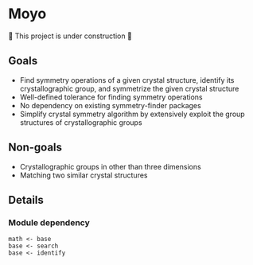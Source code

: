 # Moyo

🚧 This project is under construction 🚧

## Goals
-  Find symmetry operations of a given crystal structure, identify its crystallographic group, and symmetrize the given crystal structure
- Well-defined tolerance for finding symmetry operations
- No dependency on existing symmetry-finder packages
- Simplify crystal symmetry algorithm by extensively exploit the group structures of crystallographic groups

## Non-goals
- Crystallographic groups in other than three dimensions
- Matching two similar crystal structures

## Details

### Module dependency

```
math <- base
base <- search
base <- identify
```

